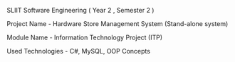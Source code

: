 SLIIT Software Engineering ( Year 2 , Semester 2 )

Project Name - Hardware Store Management System (Stand-alone system)

Module Name - Information Technology Project (ITP)

Used Technologies - C#, MySQL, OOP Concepts
